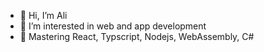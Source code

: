 - 👋 Hi, I’m Ali
- 👀 I’m interested in web and app development 
- 🌱 Mastering React, Typscript, Nodejs, WebAssembly, C#

<!---
codeurali/codeurali is a ✨ special ✨ repository because its `README.md` (this file) appears on your GitHub profile.
You can click the Preview link to take a look at your changes.
--->
